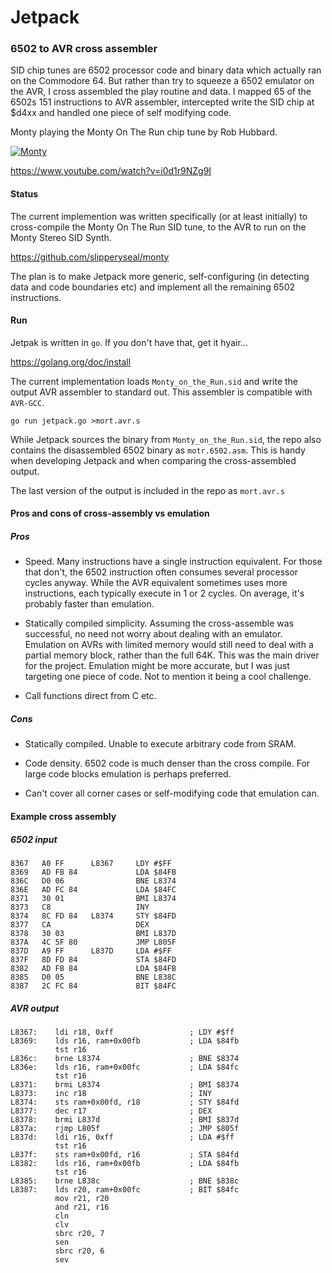 # Jetpack

### 6502 to AVR cross assembler

SID chip tunes are 6502 processor code and binary data which actually ran on the Commodore 64.
But rather than try to squeeze a 6502 emulator on the AVR, I cross assembled the play routine and data.
I mapped 65 of the 6502s 151 instructions to AVR assembler, intercepted write the SID chip at $d4xx and
handled one piece of self modifying code.

Monty playing the Monty On The Run chip tune by Rob Hubbard.

[![Monty](https://img.youtube.com/vi/i0d1r9NZg9I/0.jpg)](https://www.youtube.com/watch?v=i0d1r9NZg9I)

https://www.youtube.com/watch?v=i0d1r9NZg9I

#### Status

The current implemention was written specifically (or at least initially) to cross-compile the
Monty On The Run SID tune, to the AVR to run on the Monty Stereo SID Synth.

https://github.com/slipperyseal/monty

The plan is to make Jetpack more generic, self-configuring (in detecting data and code boundaries etc) and
implement all the remaining 6502 instructions.

#### Run

Jetpak is written in `go`.  If you don't have that, get it hyair...

https://golang.org/doc/install

The current implementation loads `Monty_on_the_Run.sid` and write the output AVR assembler to standard out.
This assembler is compatible with `AVR-GCC`.

    go run jetpack.go >mort.avr.s

While Jetpack sources the binary from `Monty_on_the_Run.sid`, the repo also contains the disassembled 6502 binary as
`motr.6502.asm`.  This is handy when developing Jetpack and when comparing the cross-assembled output.

The last version of the output is included in the repo as `mort.avr.s`

#### Pros and cons of cross-assembly vs emulation

##### Pros

- Speed. Many instructions have a single instruction equivalent. For those that don't, the 6502 instruction often
consumes several processor cycles anyway. While the AVR equivalent sometimes uses more instructions,
each typically execute in 1 or 2 cycles. On average, it's probably faster than emulation.

- Statically compiled simplicity. Assuming the cross-assemble was successful, no need not worry about dealing with an emulator.
Emulation on AVRs with limited memory would still need to deal with a partial memory block, rather than the full 64K.
This was the main driver for the project. Emulation might be more accurate, but I was just targeting one piece of code.
Not to mention it being a cool challenge.

- Call functions direct from C etc.

##### Cons

- Statically compiled. Unable to execute arbitrary code from SRAM.

- Code density. 6502 code is much denser than the cross compile. For large code blocks emulation is perhaps preferred.

- Can't cover all corner cases or self-modifying code that emulation can.

#### Example cross assembly

##### 6502 input

    8367   A0 FF      L8367     LDY #$FF
    8369   AD FB 84             LDA $84FB
    836C   D0 06                BNE L8374
    836E   AD FC 84             LDA $84FC
    8371   30 01                BMI L8374
    8373   C8                   INY
    8374   8C FD 84   L8374     STY $84FD
    8377   CA                   DEX
    8378   30 03                BMI L837D
    837A   4C 5F 80             JMP L805F
    837D   A9 FF      L837D     LDA #$FF
    837F   8D FD 84             STA $84FD
    8382   AD FB 84             LDA $84FB
    8385   D0 05                BNE L838C
    8387   2C FC 84             BIT $84FC

##### AVR output

    L8367:    ldi r18, 0xff                 ; LDY #$ff
    L8369:    lds r16, ram+0x00fb           ; LDA $84fb
              tst r16
    L836c:    brne L8374                    ; BNE $8374
    L836e:    lds r16, ram+0x00fc           ; LDA $84fc
              tst r16
    L8371:    brmi L8374                    ; BMI $8374
    L8373:    inc r18                       ; INY
    L8374:    sts ram+0x00fd, r18           ; STY $84fd
    L8377:    dec r17                       ; DEX
    L8378:    brmi L837d                    ; BMI $837d
    L837a:    rjmp L805f                    ; JMP $805f
    L837d:    ldi r16, 0xff                 ; LDA #$ff
              tst r16
    L837f:    sts ram+0x00fd, r16           ; STA $84fd
    L8382:    lds r16, ram+0x00fb           ; LDA $84fb
              tst r16
    L8385:    brne L838c                    ; BNE $838c
    L8387:    lds r20, ram+0x00fc           ; BIT $84fc
              mov r21, r20
              and r21, r16
              cln
              clv
              sbrc r20, 7
              sen
              sbrc r20, 6
              sev
              